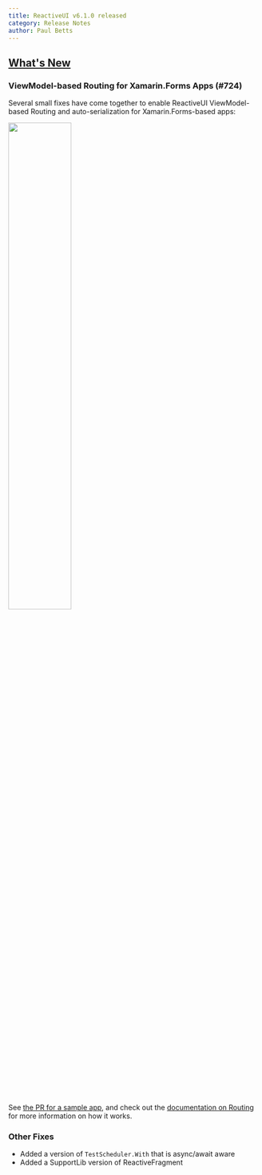 ```yaml
---
title: ReactiveUI v6.1.0 released
category: Release Notes
author: Paul Betts
---
```


## [What's New](https://github.com/reactiveui/ReactiveUI/compare/6.0.7...6.1.0)

### ViewModel-based Routing for Xamarin.Forms Apps (#724)

Several small fixes have come together to enable ReactiveUI ViewModel-based Routing and auto-serialization for Xamarin.Forms-based apps:

<img src="https://camo.githubusercontent.com/d158f56ab9c22c212ff3758d1d156be12a87c2ad/687474703a2f2f636c2e6c792f696d6167652f323631333173326e336b33482f636f6e74656e7423706e67" width=50% />

See [the PR for a sample app](https://github.com/reactiveui/ReactiveUI/pull/724), and check out the [documentation on Routing](https://github.com/reactiveui/ReactiveUI/blob/master/docs/basics/routing.md) for more information on how it works.

### Other Fixes
- Added a version of `TestScheduler.With` that is async/await aware
- Added a SupportLib version of ReactiveFragment
